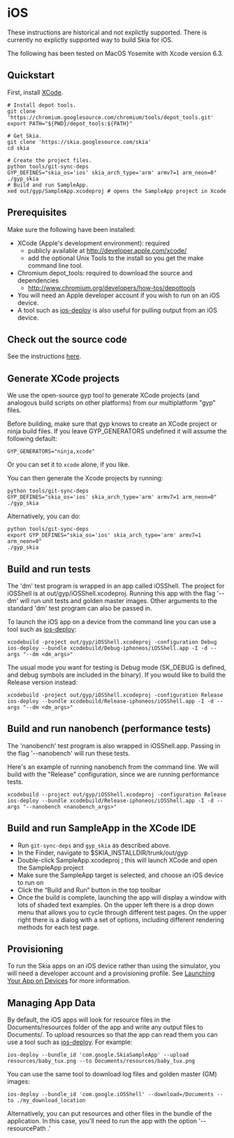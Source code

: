 iOS
===

These instructions are historical and not explictly supported.  There is
currently no explictly supported way to build Skia for iOS.

The following has been tested on MacOS Yosemite with Xcode version 6.3.

Quickstart
----------

First, install [XCode](https://developer.apple.com/xcode/).

<!--?prettify lang=sh?-->

    # Install depot tools.
    git clone 'https://chromium.googlesource.com/chromium/tools/depot_tools.git'
    export PATH="${PWD}/depot_tools:${PATH}"

    # Get Skia.
    git clone 'https://skia.googlesource.com/skia'
    cd skia

    # Create the project files.
    python tools/git-sync-deps
    GYP_DEFINES="skia_os='ios' skia_arch_type='arm' armv7=1 arm_neon=0" ./gyp_skia
    # Build and run SampleApp.
    xed out/gyp/SampleApp.xcodeproj # opens the SampleApp project in Xcode

Prerequisites
-------------

Make sure the following have been installed:

  * XCode (Apple's development environment): required
    * publicly available at http://developer.apple.com/xcode/
    * add the optional Unix Tools to the install so you get the make command line tool.
  * Chromium depot_tools: required to download the source and dependencies
    * http://www.chromium.org/developers/how-tos/depottools
  * You will need an Apple developer account if you wish to run on an iOS device.
  * A tool such as [ios-deploy](https://github.com/phonegap/ios-deploy) is also useful for pulling output from an iOS device.

Check out the source code
-------------------------

See the instructions [here](../download).

Generate XCode projects
-----------------------

We use the open-source gyp tool to generate XCode projects (and analogous
build scripts on other platforms) from our multiplatform "gyp" files.

Before building, make sure that gyp knows to create an XCode project or ninja
build files. If you leave GYP_GENERATORS undefined it will assume the
following default:

    GYP_GENERATORS="ninja,xcode"

Or you can set it to `xcode` alone, if you like.

You can then generate the Xcode projects by running:

    python tools/git-sync-deps
    GYP_DEFINES="skia_os='ios' skia_arch_type='arm' armv7=1 arm_neon=0" ./gyp_skia

Alternatively, you can do:

    python tools/git-sync-deps
    export GYP_DEFINES="skia_os='ios' skia_arch_type='arm' armv7=1 arm_neon=0"
    ./gyp_skia

Build and run tests
-------------------

The 'dm' test program is wrapped in an app called iOSShell. The project for iOSShell is at out/gyp/iOSShell.xcodeproj.
Running this app with the flag '--dm' will run unit tests and golden master images. Other arguments to the standard 'dm'
test program can also be passed in.

To launch the iOS app on a device from the command line you can use a tool such as [ios-deploy](https://github.com/phonegap/ios-deploy):

    xcodebuild -project out/gyp/iOSShell.xcodeproj -configuration Debug
    ios-deploy --bundle xcodebuild/Debug-iphoneos/iOSShell.app -I -d --args "--dm <dm_args>"

The usual mode you want for testing is Debug mode (SK_DEBUG is defined, and
debug symbols are included in the binary). If you would like to build the
Release version instead:

    xcodebuild -project out/gyp/iOSShell.xcodeproj -configuration Release
    ios-deploy --bundle xcodebuild/Release-iphoneos/iOSShell.app -I -d --args "--dm <dm_args>"

Build and run nanobench (performance tests)
-------------------------------------------

The 'nanobench' test program is also wrapped in iOSShell.app. Passing in the flag '--nanobench' will run these tests.

Here's an example of running nanobench from the command line. We will build with the "Release" configuration, since we are running performance tests.

    xcodebuild --project out/gyp/iOSShell.xcodeproj -configuration Release
    ios-deploy --bundle xcodebuild/Release-iphoneos/iOSShell.app -I -d --args "--nanobench <nanobench_args>"

Build and run SampleApp in the XCode IDE
----------------------------------------

  * Run `git-sync-deps` and `gyp_skia` as described above.
  * In the Finder, navigate to $SKIA_INSTALLDIR/trunk/out/gyp
  * Double-click SampleApp.xcodeproj ; this will launch XCode and open the SampleApp project
  * Make sure the SampleApp target is selected, and choose an iOS device to run on
  * Click the “Build and Run” button in the top toolbar
  * Once the build is complete, launching the app will display a window with lots of shaded text examples. On the upper left there is a drop down
menu that allows you to cycle through different test pages. On the upper right there is a dialog with a set of options, including different
rendering methods for each test page.

Provisioning
------------

To run the Skia apps on an iOS device rather than using the simulator, you will need a developer account and a provisioning profile. See
[Launching Your App on Devices](https://developer.apple.com/library/ios/documentation/IDEs/Conceptual/AppDistributionGuide/LaunchingYourApponDevices/LaunchingYourApponDevices.html) for more information.

Managing App Data
-----------------
By default, the iOS apps will look for resource files in the Documents/resources folder of the app and write any output files to Documents/. To upload resources
so that the app can read them you can use a tool such as [ios-deploy](https://github.com/phonegap/ios-deploy). For example:

    ios-deploy --bundle_id 'com.google.SkiaSampleApp' --upload resources/baby_tux.png --to Documents/resources/baby_tux.png

You can use the same tool to download log files and golden master (GM) images:

    ios-deploy --bundle_id 'com.google.iOSShell' --download=/Documents --to ./my_download_location

Alternatively, you can put resources and other files in the bundle of the application. In this case, you'll need to run the app with the option '--resourcePath .'
